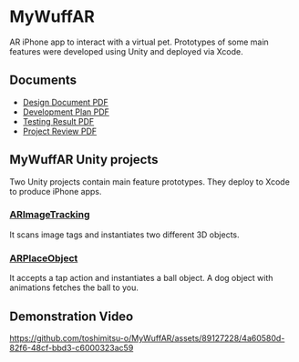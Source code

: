 # MyWuffAR
AR iPhone app to interact with a virtual pet. Prototypes of some main features were developed using Unity and deployed via Xcode.
## Documents
- [Design Document PDF](MyWuffARDesignDocument.pdf)
- [Development Plan PDF](DevelopmentPlan.pdf)
- [Testing Result PDF](TestingResults.pdf)
- [Project Review PDF](ProjectReview.pdf)
## MyWuffAR Unity projects
Two Unity projects contain main feature prototypes. They deploy to Xcode to produce iPhone apps.
### [ARImageTracking](MyWuffAR/ARImageTracking/)
It scans image tags and instantiates two different 3D objects.
### [ARPlaceObject](MyWuffAR/ARPlaceObject)
It accepts a tap action and instantiates a ball object. A dog object with animations fetches the ball to you.

## Demonstration Video
https://github.com/toshimitsu-o/MyWuffAR/assets/89127228/4a60580d-82f6-48cf-bbd3-c6000323ac59

